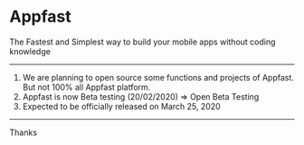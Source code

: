 # Appfast

The Fastest and Simplest way to build your mobile apps without coding knowledge

---

1. We are planning to open source some functions and projects of Appfast. But not 100% all Appfast platform.
2. Appfast is now Beta testing (20/02/2020) => Open Beta Testing
3. Expected to be officially released on March 25, 2020

---

Thanks
